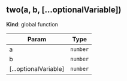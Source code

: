 <a name="two"></a>
## two(a, b, [...optionalVariable])
**Kind**: global function  

| Param | Type |
| --- | --- |
| a | <code>number</code> | 
| b | <code>number</code> | 
| [...optionalVariable] | <code>number</code> | 

